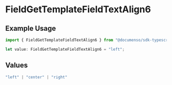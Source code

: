 # FieldGetTemplateFieldTextAlign6

## Example Usage

```typescript
import { FieldGetTemplateFieldTextAlign6 } from "@documenso/sdk-typescript/models/operations";

let value: FieldGetTemplateFieldTextAlign6 = "left";
```

## Values

```typescript
"left" | "center" | "right"
```